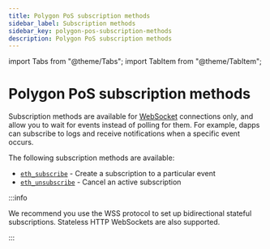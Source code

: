 ```yaml
---
title: Polygon PoS subscription methods
sidebar_label: Subscription methods
sidebar_key: polygon-pos-subscription-methods
description: Polygon PoS subscription methods
---
```


import Tabs from "@theme/Tabs";
import TabItem from "@theme/TabItem";

# Polygon PoS subscription methods

Subscription methods are available for [WebSocket](../../../../concepts/websockets.md) connections only, and allow you to wait for events instead of polling for them. For example, dapps can subscribe to logs and receive notifications when a specific event occurs.

The following subscription methods are available:

- [`eth_subscribe`](eth_subscribe.mdx) - Create a subscription to a particular event
- [`eth_unsubscribe`](eth_unsubscribe.mdx) - Cancel an active subscription

:::info

We recommend you use the WSS protocol to set up bidirectional stateful subscriptions. Stateless HTTP WebSockets are also
supported.

:::
